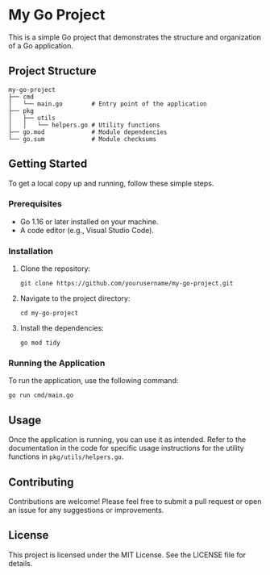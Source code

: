 # My Go Project

This is a simple Go project that demonstrates the structure and organization of a Go application.

## Project Structure

```
my-go-project
├── cmd
│   └── main.go        # Entry point of the application
├── pkg
│   ├── utils
│   │   └── helpers.go # Utility functions
├── go.mod             # Module dependencies
└── go.sum             # Module checksums
```

## Getting Started

To get a local copy up and running, follow these simple steps.

### Prerequisites

- Go 1.16 or later installed on your machine.
- A code editor (e.g., Visual Studio Code).

### Installation

1. Clone the repository:
   ```
   git clone https://github.com/yourusername/my-go-project.git
   ```
2. Navigate to the project directory:
   ```
   cd my-go-project
   ```
3. Install the dependencies:
   ```
   go mod tidy
   ```

### Running the Application

To run the application, use the following command:
```
go run cmd/main.go
```

## Usage

Once the application is running, you can use it as intended. Refer to the documentation in the code for specific usage instructions for the utility functions in `pkg/utils/helpers.go`.

## Contributing

Contributions are welcome! Please feel free to submit a pull request or open an issue for any suggestions or improvements.

## License

This project is licensed under the MIT License. See the LICENSE file for details.